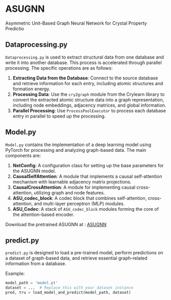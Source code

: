 # ASUGNN
Asymmetric Unit-Based Graph Neural Network for Crystal Property Predictio
## Dataprocessing.py

`Dataprocessing.py` is used to extract structural data from one database and write it into another database. This process is accelerated through parallel processing. The specific operations are as follows:

1. **Extracting Data from the Database**: Connect to the source database and retrieve information for each entry, including atomic structures and formation energy.
2. **Processing Data**: Use the `cry2graph` module from the Crylearn library to convert the extracted atomic structure data into a graph representation, including node embeddings, adjacency matrices, and global information.
3. **Parallel Processing**: Use `ProcessPoolExecutor` to process each database entry in parallel to speed up the processing.

## Model.py

`Model.py` contains the implementation of a deep learning model using PyTorch for processing and analyzing graph-based data. The main components are:


1. **NetConfig**: A configuration class for setting up the base parameters for the ASUGNN model.
2. **CausalSelfAttention**: A module that implements a causal self-attention mechanism with learnable adjacency matrix projections.
3. **CausalCrossAttention**: A module for implementing causal cross-attention, utilizing graph and node features.
4. **ASU_codec_block**: A codec block that combines self-attention, cross-attention, and multi-layer perceptron (MLP) modules.
5. **ASU_Codec**: A stack of `ASU_codec_block` modules forming the core of the attention-based encoder.

Download the pretrained ASUGNN at : [ASUGNN](https://huggingface.co/caobin/ASUGNN)

## predict.py

`predict.py` is designed to load a pre-trained model, perform predictions on a dataset of graph-based data, and retrieve essential graph-related information from a database.

Example:
```python
model_path = 'model.pt'
dataset = ...  # Replace this with your dataset instance
pred, tru = load_model_and_predict(model_path, dataset)
